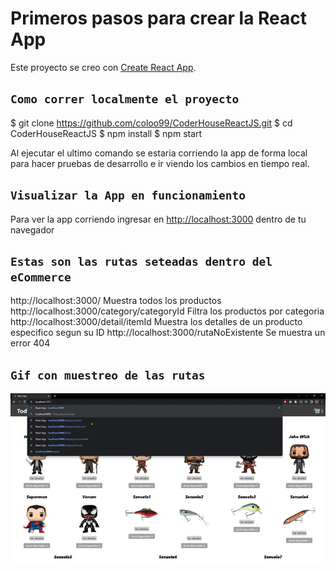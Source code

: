 # Primeros pasos para crear la React App
Este proyecto se creo con [Create React App](https://github.com/facebook/create-react-app).

## `Como correr localmente el proyecto`
$ git clone https://github.com/coloo99/CoderHouseReactJS.git
$ cd CoderHouseReactJS
$ npm install
$ npm start

Al ejecutar el ultimo comando se estaria corriendo la app de forma local para hacer pruebas de desarrollo
e ir viendo los cambios en tiempo real.

## `Visualizar la App en funcionamiento`
Para ver la app corriendo ingresar en [http://localhost:3000](http://localhost:3000) dentro de tu navegador

## `Estas son las rutas seteadas dentro del eCommerce`

http://localhost:3000/  Muestra todos los productos
http://localhost:3000/category/categoryId  Filtra los productos por categoria
http://localhost:3000/detail/itemId  Muestra los detalles de un producto especifico segun su ID
http://localhost:3000/rutaNoExistente  Se muestra un error 404

## `Gif con muestreo de las rutas`
![Gif muestreo de rutas](public\images\GifMuestreoDeRutas.gif)